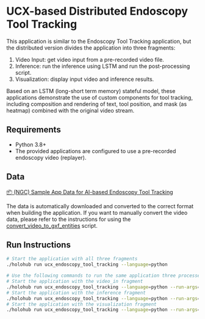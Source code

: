 # UCX-based Distributed Endoscopy Tool Tracking

This application is similar to the Endoscopy Tool Tracking application, but the distributed version divides the application into three fragments:

1. Video Input: get video input from a pre-recorded video file.
2. Inference: run the inference using LSTM and run the post-processing script.
3. Visualization: display input video and inference results.

Based on an LSTM (long-short term memory) stateful model, these applications demonstrate the use of custom components for tool tracking, including composition and rendering of text, tool position, and mask (as heatmap) combined with the original video stream.

## Requirements

- Python 3.8+
- The provided applications are configured to use a pre-recorded endoscopy video (replayer).

## Data

[📦️ (NGC) Sample App Data for AI-based Endoscopy Tool Tracking](https://catalog.ngc.nvidia.com/orgs/nvidia/teams/clara-holoscan/resources/holoscan_endoscopy_sample_data)

The data is automatically downloaded and converted to the correct format when building the application.
If you want to manually convert the video data, please refer to the instructions for using the [convert_video_to_gxf_entities](https://github.com/nvidia-holoscan/holoscan-sdk/tree/main/scripts#convert_video_to_gxf_entitiespy) script.

## Run Instructions

```sh
# Start the application with all three fragments
./holohub run ucx_endoscopy_tool_tracking --language=python

# Use the following commands to run the same application three processes:
# Start the application with the video_in fragment
./holohub run ucx_endoscopy_tool_tracking --language=python --run-args="--driver --worker --fragments video_in --address :10000"
# Start the application with the inference fragment
./holohub run ucx_endoscopy_tool_tracking --language=python --run-args="--worker --fragments inference --address :10000"
# Start the application with the visualization fragment
./holohub run ucx_endoscopy_tool_tracking --language=python --run-args="--worker --fragments viz --address :10000"
```
